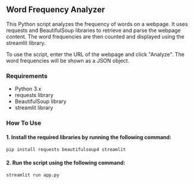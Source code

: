 ## Word Frequency Analyzer
This Python script analyzes the frequency of words on a webpage. It uses requests and BeautifulSoup libraries to retrieve and parse the webpage content. The word frequencies are then counted and displayed using the streamlit library.

To use the script, enter the URL of the webpage and click "Analyze". The word frequencies will be shown as a JSON object.


### Requirements
* Python 3.x
* requests library
* BeautifulSoup library
* streamlit library

### How To Use

#### 1. Install the required libraries by running the following command:
```
pip install requests beautifulsoup4 streamlit
```

#### 2. Run the script using the following command:
```
streamlit run app.py
```
